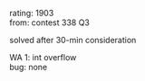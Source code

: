 rating: 1903  
from: contest 338 Q3

solved after 30-min consideration 

WA 1: int overflow  
bug: none